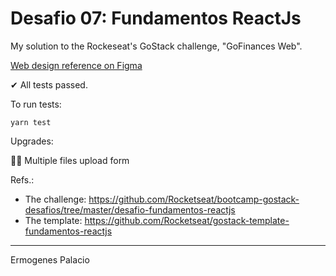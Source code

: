 # Desafio 07: Fundamentos ReactJs

My solution to the Rockeseat's GoStack challenge, "GoFinances Web".

[Web design reference on Figma](https://www.figma.com/file/EgOhyj1Inz14dhWGVhRlhr/GoFinances?node-id=1%3A863)

✔ All tests passed.
<!-- _⏳ work in progress..._ -->

To run tests:

```
yarn test
```

Upgrades:

🐱‍👤 Multiple files upload form

Refs.:

* The challenge: https://github.com/Rocketseat/bootcamp-gostack-desafios/tree/master/desafio-fundamentos-reactjs
* The template: https://github.com/Rocketseat/gostack-template-fundamentos-reactjs

---

Ermogenes Palacio
